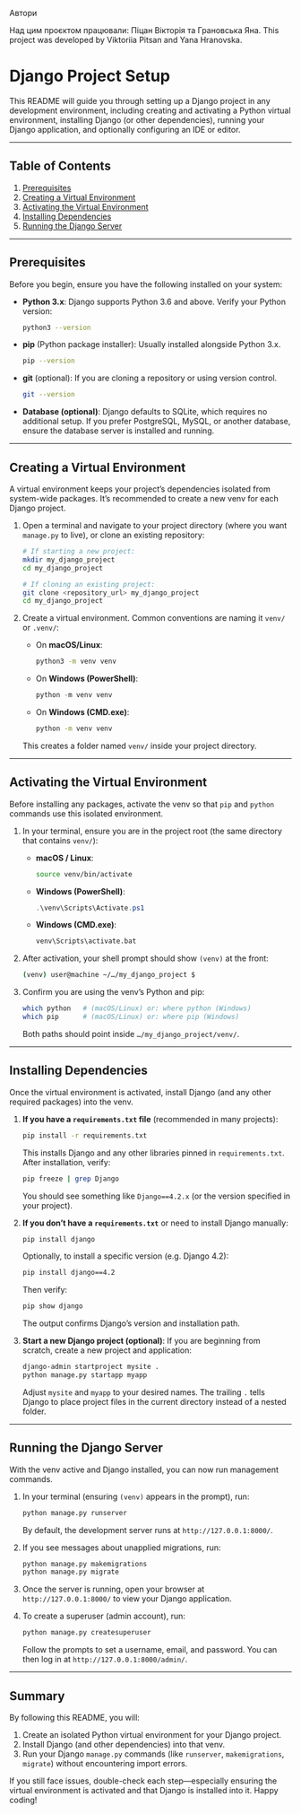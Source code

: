 Автори

Над цим проєктом працювали: Піцан Вікторія та Грановська Яна.
This project was developed by Viktoriia Pitsan and Yana Hranovska.

# Django Project Setup

This README will guide you through setting up a Django project in any development environment, including creating and activating a Python virtual environment, installing Django (or other dependencies), running your Django application, and optionally configuring an IDE or editor.

---

## Table of Contents

1. [Prerequisites](#prerequisites)
2. [Creating a Virtual Environment](#creating-a-virtual-environment)
3. [Activating the Virtual Environment](#activating-the-virtual-environment)
4. [Installing Dependencies](#installing-dependencies)
5. [Running the Django Server](#running-the-django-server)

---

## Prerequisites

Before you begin, ensure you have the following installed on your system:

* **Python 3.x**: Django supports Python 3.6 and above. Verify your Python version:

  ```bash
  python3 --version
  ```

* **pip** (Python package installer): Usually installed alongside Python 3.x.

  ```bash
  pip --version
  ```

* **git** (optional): If you are cloning a repository or using version control.

  ```bash
  git --version
  ```

* **Database (optional)**: Django defaults to SQLite, which requires no additional setup. If you prefer PostgreSQL, MySQL, or another database, ensure the database server is installed and running.

---

## Creating a Virtual Environment

A virtual environment keeps your project’s dependencies isolated from system-wide packages. It’s recommended to create a new venv for each Django project.

1. Open a terminal and navigate to your project directory (where you want `manage.py` to live), or clone an existing repository:

   ```bash
   # If starting a new project:
   mkdir my_django_project
   cd my_django_project

   # If cloning an existing project:
   git clone <repository_url> my_django_project
   cd my_django_project
   ```

2. Create a virtual environment. Common conventions are naming it `venv/` or `.venv/`:

   * On **macOS/Linux**:

     ```bash
     python3 -m venv venv
     ```
   * On **Windows (PowerShell)**:

     ```powershell
     python -m venv venv
     ```
   * On **Windows (CMD.exe)**:

     ```cmd
     python -m venv venv
     ```

   This creates a folder named `venv/` inside your project directory.

---

## Activating the Virtual Environment

Before installing any packages, activate the venv so that `pip` and `python` commands use this isolated environment.

1. In your terminal, ensure you are in the project root (the same directory that contains `venv/`):

   * **macOS / Linux**:

     ```bash
     source venv/bin/activate
     ```
   * **Windows (PowerShell)**:

     ```powershell
     .\venv\Scripts\Activate.ps1
     ```
   * **Windows (CMD.exe)**:

     ```cmd
     venv\Scripts\activate.bat
     ```

2. After activation, your shell prompt should show `(venv)` at the front:

   ```bash
   (venv) user@machine ~/…/my_django_project $
   ```

3. Confirm you are using the venv’s Python and pip:

   ```bash
   which python   # (macOS/Linux) or: where python (Windows)
   which pip      # (macOS/Linux) or: where pip (Windows)
   ```

   Both paths should point inside `…/my_django_project/venv/`.

---

## Installing Dependencies

Once the virtual environment is activated, install Django (and any other required packages) into the venv.

1. **If you have a `requirements.txt` file** (recommended in many projects):

   ```bash
   pip install -r requirements.txt
   ```

   This installs Django and any other libraries pinned in `requirements.txt`. After installation, verify:

   ```bash
   pip freeze | grep Django
   ```

   You should see something like `Django==4.2.x` (or the version specified in your project).

2. **If you don’t have a `requirements.txt`** or need to install Django manually:

   ```bash
   pip install django
   ```

   Optionally, to install a specific version (e.g. Django 4.2):

   ```bash
   pip install django==4.2
   ```

   Then verify:

   ```bash
   pip show django
   ```

   The output confirms Django’s version and installation path.

3. **Start a new Django project (optional)**: If you are beginning from scratch, create a new project and application:

   ```bash
   django-admin startproject mysite .
   python manage.py startapp myapp
   ```

   Adjust `mysite` and `myapp` to your desired names. The trailing `.` tells Django to place project files in the current directory instead of a nested folder.

---

## Running the Django Server

With the venv active and Django installed, you can now run management commands.

1. In your terminal (ensuring `(venv)` appears in the prompt), run:

   ```bash
   python manage.py runserver
   ```

   By default, the development server runs at `http://127.0.0.1:8000/`.

2. If you see messages about unapplied migrations, run:

   ```bash
   python manage.py makemigrations
   python manage.py migrate
   ```

3. Once the server is running, open your browser at `http://127.0.0.1:8000/` to view your Django application.

4. To create a superuser (admin account), run:

   ```bash
   python manage.py createsuperuser
   ```

   Follow the prompts to set a username, email, and password. You can then log in at `http://127.0.0.1:8000/admin/`.

---

## Summary

By following this README, you will:

1. Create an isolated Python virtual environment for your Django project.
2. Install Django (and other dependencies) into that venv.
3. Run your Django `manage.py` commands (like `runserver`, `makemigrations`, `migrate`) without encountering import errors.

If you still face issues, double-check each step—especially ensuring the virtual environment is activated and that Django is installed into it. Happy coding!
